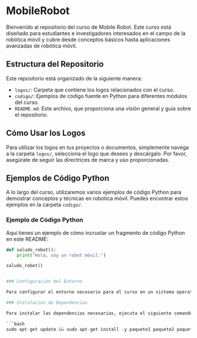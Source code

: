 # MobileRobot

Bienvenido al repositorio del curso de Mobile Robot. Este curso está diseñado para estudiantes e investigadores interesados en el campo de la robótica móvil y cubre desde conceptos básicos hasta aplicaciones avanzadas de robótica móvil.

## Estructura del Repositorio

Este repositorio está organizado de la siguiente manera:

- `logos/`: Carpeta que contiene los logos relacionados con el curso.
- `codigo/`: Ejemplos de código fuente en Python para diferentes módulos del curso.
- `README.md`: Este archivo, que proporciona una visión general y guía sobre el repositorio.

## Cómo Usar los Logos

Para utilizar los logos en tus proyectos o documentos, simplemente navega a la carpeta `logos/`, selecciona el logo que desees y descárgalo. Por favor, asegúrate de seguir las directrices de marca y uso proporcionadas.

## Ejemplos de Código Python

A lo largo del curso, utilizaremos varios ejemplos de código Python para demostrar conceptos y técnicas en robótica móvil. Puedes encontrar estos ejemplos en la carpeta `codigo/`.

### Ejemplo de Código Python

Aquí tienes un ejemplo de cómo incrustar un fragmento de código Python en este README:

```python
def saludo_robot():
    print("Hola, soy un robot móvil.")

saludo_robot()


### Configuración del Entorno

Para configurar el entorno necesario para el curso en un sistema operativo Ubuntu, necesitarás instalar algunas dependencias y configurar tu entorno de desarrollo. Abre una terminal y sigue los siguientes pasos.

### Instalación de Dependencias

Para instalar las dependencias necesarias, ejecuta el siguiente comando en tu terminal:

```bash
sudo apt-get update && sudo apt-get install -y paquete1 paquete2 paquete3

